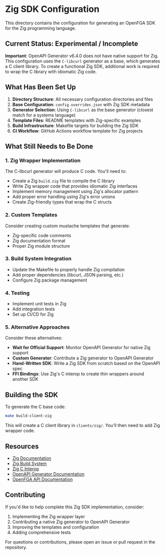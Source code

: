 # Zig SDK Configuration

This directory contains the configuration for generating an OpenFGA SDK for the Zig programming language.

## Current Status: Experimental / Incomplete

**Important**: OpenAPI Generator v6.4.0 does not have native support for Zig. This configuration uses the `C-libcurl` generator as a base, which generates a C client library. To create a functional Zig SDK, additional work is required to wrap the C library with idiomatic Zig code.

## What Has Been Set Up

1. **Directory Structure**: All necessary configuration directories and files
2. **Base Configuration**: `config.overrides.json` with Zig SDK metadata
3. **Generator Selection**: Using `C-libcurl` as the base generator (closest match for a systems language)
4. **Template Files**: README templates with Zig-specific examples
5. **Build Infrastructure**: Makefile targets for building the Zig SDK
6. **CI Workflow**: GitHub Actions workflow template for Zig projects

## What Still Needs to Be Done

### 1. Zig Wrapper Implementation

The C-libcurl generator will produce C code. You'll need to:

- Create a Zig `build.zig` file to compile the C library
- Write Zig wrapper code that provides idiomatic Zig interfaces
- Implement memory management using Zig's allocator pattern
- Add proper error handling using Zig's error unions
- Create Zig-friendly types that wrap the C structs

### 2. Custom Templates

Consider creating custom mustache templates that generate:

- Zig-specific code comments
- Zig documentation format
- Proper Zig module structure

### 3. Build System Integration

- Update the Makefile to properly handle Zig compilation
- Add proper dependencies (libcurl, JSON parsing, etc.)
- Configure Zig package management

### 4. Testing

- Implement unit tests in Zig
- Add integration tests
- Set up CI/CD for Zig

### 5. Alternative Approaches

Consider these alternatives:

- **Wait for Official Support**: Monitor OpenAPI Generator for native Zig support
- **Custom Generator**: Contribute a Zig generator to OpenAPI Generator
- **Hand-Written SDK**: Write a Zig SDK from scratch based on the OpenAPI spec
- **FFI Bindings**: Use Zig's C interop to create thin wrappers around another SDK

## Building the SDK

To generate the C base code:

```bash
make build-client-zig
```

This will create a C client library in `clients/zig/`. You'll then need to add Zig wrapper code.

## Resources

- [Zig Documentation](https://ziglang.org/documentation/master/)
- [Zig Build System](https://ziglang.org/learn/build-system/)
- [Zig C Interop](https://ziglang.org/documentation/master/#C)
- [OpenAPI Generator Documentation](https://github.com/OpenAPITools/openapi-generator)
- [OpenFGA API Documentation](https://openfga.dev/api)

## Contributing

If you'd like to help complete this Zig SDK implementation, consider:

1. Implementing the Zig wrapper layer
2. Contributing a native Zig generator to OpenAPI Generator
3. Improving the templates and configuration
4. Adding comprehensive tests

For questions or contributions, please open an issue or pull request in the repository.
